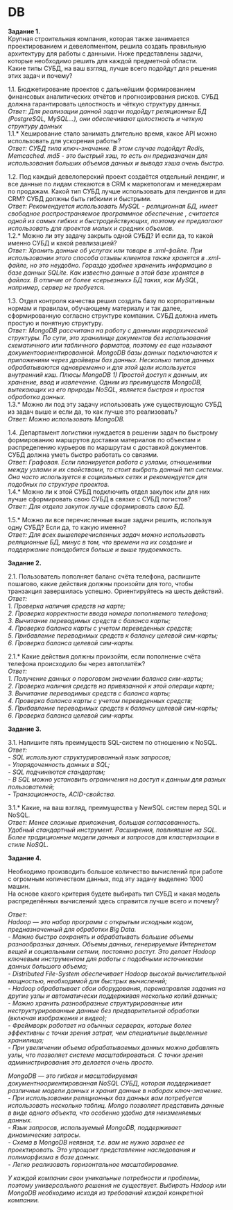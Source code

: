 # DB  
**Задание 1.**  
Крупная строительная компания, которая также занимается проектированием и девелопментом, решила создать правильную архитектуру для работы с данными. Ниже представлены задачи, которые необходимо решить для каждой предметной области.  
Какие типы СУБД, на ваш взгляд, лучше всего подойдут для решения этих задач и почему?  

1.1. Бюджетирование проектов с дальнейшим формированием финансовых аналитических отчётов и прогнозирования рисков. СУБД должна гарантировать целостность и чёткую структуру данных.  
*Ответ: Для реализации данной задачи подойдут реляционные БД (PostgreSQL, MySQL...), они обеспечивают целостность и четкую структуру данных*  
1.1.* Хеширование стало занимать длительно время, какое API можно использовать для ускорения работы?  
*Ответ: СУБД типа ключ-значение. В этом случае подойдут Redis, Memcached. md5 - это быстрый хэш, то есть он предназначен для использования больших объемов данных и вывода хэша очень быстро.*  

1.2. Под каждый девелоперский проект создаётся отдельный лендинг, и все данные по лидам стекаются в CRM к маркетологам и менеджерам по продажам. Какой тип СУБД лучше использовать для лендингов и для CRM? СУБД должны быть гибкими и быстрыми.  
*Ответ: Рекомендуется использовать MySQL - реляционная БД, имеет свободное распространяемое программное обеспечение , считается одной из самых гибких и быстродействующих, поэтому ее предлагают использовать для проектов малых и средних объемов.*  
1.2.* Можно ли эту задачу закрыть одной СУБД? И если да, то какой именно СУБД и какой реализацией?  
*Ответ: Хранить данные об услугах или товаре в .xml-файле. При использовании этого способа отзывы клиентов также хранятся в .xml-файле, но это неудобно. Гораздо удобнее храненить информацию в базе данных SQLite. Как известно данные в этой базе хранятся в файлах. В отличие от более «серьезных» БД таких, как MySQL, например, сервер не требуется.*  

1.3. Отдел контроля качества решил создать базу по корпоративным нормам и правилам, обучающему материалу и так далее, сформированную согласно структуре компании. СУБД должна иметь простую и понятную структуру.  
*Ответ: MongoDB рассчитана на работу с данными иерархической структуры. По сути, это хранилище документов без использования схематичного или табличного форматов, поэтому ее еще называют документоориентированной. MongoDB базы данных подключаются к приложениям через драйверы баз данных. Несколько типов данных обрабатываются одновременно и для этой цели используется внутренний кэш. Плюсы MongoDB 1) Простой доступ к данным, их хранение, ввод и извлечение. Одним из преимуществ MongoDB, вытекающих из его природы NoSQL, является быстрая и простая обработка данных.*  
1.3.* Можно ли под эту задачу использовать уже существующую СУБД из задач выше и если да, то как лучше это реализовать?  
*Ответ: Можно использовать MongoDB.*  

1.4. Департамент логистики нуждается в решении задач по быстрому формированию маршрутов доставки материалов по объектам и распределению курьеров по маршрутам с доставкой документов. СУБД должна уметь быстро работать со связями.  
*Ответ: Графовая. Если планируется работа с узлами, отношениями между узлами и их свойствами, то стоит выбрать данный тип системы. Она часто используется в социальных сетях и рекомендуется для подобных по структуре проектов.*  
1.4.* Можно ли к этой СУБД подключить отдел закупок или для них лучше сформировать свою СУБД в связке с СУБД логистов?  
*Ответ: Для отдела закупок лучше сформировать свою БД.*  

1.5.* Можно ли все перечисленные выше задачи решить, используя одну СУБД? Если да, то какую именно?  
*Ответ: Для всех вышеперечисленных задач можно использовать реляционные БД, минус в том, что времени на их создание и поддержание понадобится больше и выше трудоемкость.*  

**Задание 2.**  

2.1. Пользователь пополняет баланс счёта телефона, распишите пошагово, какие действия должны произойти для того, чтобы транзакция завершилась успешно. Ориентируйтесь на шесть действий.  
*Ответ:*  
*1. Проверка наличия средств на карте;  
2. Проверка корректности ввода номера пополняемого телефона;  
3. Вычитание переводимых средств с баланса карты;  
4. Проверка баланса карты с учетом переведенных средств;  
5. Прибавление переводимых средств к балансу целевой сим-карты;  
6. Проверка баланса целевой сим-карты.*  

2.1.* Какие действия должны произойти, если пополнение счёта телефона происходило бы через автоплатёж?  
*Ответ:*  
*1. Получение данных о пороговом значении баланса сим-карты;  
2. Проверка наличия средств на привязанной к этой операци карте;  
3. Вычитание переводимых средств с баланса карты;  
4. Проверка баланса карты с учетом переведенных средств;  
5. Прибавление переводимых средств к балансу целевой сим-карты;  
6. Проверка баланса целевой сим-карты.*

**Задание 3.**  

3.1. Напишите пять преимуществ SQL-систем по отношению к NoSQL.
*Ответ:*  
*- SQL используют структурированный язык запросов;*  
*- Упорядоченность данных в SQL;*  
*- SQL подчиняются стандартам;*  
*- В SQL можно установить ограничения на доступ к данным для разных пользователей;*  
*- Транзационность, ACID-свойства.*  

3.1.* Какие, на ваш взгляд, преимущества у NewSQL систем перед SQL и NoSQL.  
*Ответ: Менее сложные приложения, большая согласованность. Удобный стандартный инструмент. Расширения, повлиявшие на SQL. Более традиционные модели данных и запросов для кластеризации в стиле NoSQL.*

**Задание 4.**  

Необходимо производить большое количество вычислений при работе с огромным количеством данных, под эту задачу выделено 1000 машин.  
На основе какого критерия будете выбирать тип СУБД и какая модель распределённых вычислений здесь справится лучше всего и почему?  

*Ответ:*  
*Hadoop — это набор программ с открытым исходным кодом, предназначенный для обработки Big Data.*  
*- Можно быстро сохранять и обрабатывать большие объемы разнообразных данных. Объемы данных, генерируемые Интернетом вещей и социальными сетями, постоянно растут. Это делает Hadoop ключевым инструментом для работы с подобными источниками данных большого объема;*  
*- Distributed File-System обеспечивает Hadoop высокой вычислительной мощностью, необходимой для быстрых вычислений;*  
*- Hadoop обрабатывает сбои оборудования, перенаправляя задания на другие узлы и автоматически поддерживая несколько копий данных;*  
*- Можно хранить разнообразные структурированные или неструктурированные данные без предварительной обработки (включая изображения и видео);*  
*- Фреймворк работает на обычных серверах, которые более эффективны с точки зрения затрат, чем специальные выделенные хранилища;*  
*- При увеличении объема обрабатываемых данных можно добавлять узлы, что позволяет системе масштабироваться. С точки зрения администрирования это делается очень просто.*

*MongoDB — это гибкая и масштабируемая документноориентированная NoSQL СУБД, которая поддерживает различные модели данных и хранит данные в наборах ключ-значение.*  
*- При использовании реляционных баз данных вам потребуется использовать несколько таблиц. Mongo позволяет представить данные в виде одного объекта, что особенно удобно для неизменяемых данных.*  
*- Язык запросов, используемый MongoDB, поддерживает динамические запросы.*  
*- Схема в MongoDB неявная, т.е. вам не нужно заранее ее проектировать. Это упрощает представление наследования и полиморфизма в базе данных.*  
*- Легко реализовать горизонтальное масштабирование.*  

*У каждой компании свои уникальные потребности и проблемы, поэтому универсального решения не существует. Выбирать Hadoop или MongoDB необходимо исходя из требований каждой конкретной компании.*
